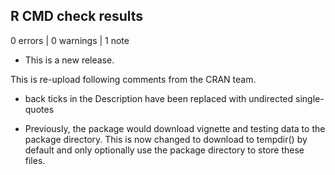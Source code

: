 ## R CMD check results

0 errors | 0 warnings | 1 note

* This is a new release.

This is re-upload following comments from the CRAN team.
* back ticks in the Description have been replaced with undirected single-quotes

* Previously, the package would download vignette and testing data to the package directory. This is now changed to download to tempdir() by default and only optionally use the package directory to store these files.
